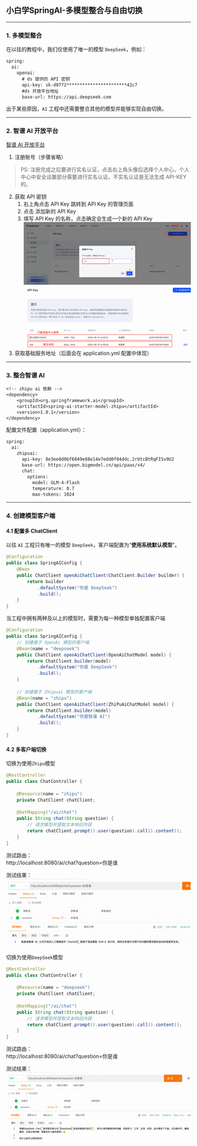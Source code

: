 ## 小白学SpringAI-多模型整合与自由切换

---

### 1. 多模型整合

在以往的教程中，我们仅使用了唯一的模型 `DeepSeek`，例如：

```
spring:
  ai:
    openai:
      # ds 提供的 API 密钥
      api-key: sk-d0772***********************42c7
      #ds 开放平台地址
      base-url: https://api.deepseek.com
```

出于某些原因，`AI` 工程中还需要整合其他的模型并能够实现自由切换。

---

### 2. 智谱 AI 开放平台
[智谱 AI 开放平台](https://bigmodel.cn/)

1. 注册账号（步骤省略）
> PS: 注册完成之后要进行实名认证，点击右上角头像后选择个人中心，个人中心中安全设置部分需要进行实名认证。不实名认证是无法生成 API-KEY 的。
2. 获取 API 密钥
   1. 右上角点击 API Key 跳转到 API Key 的管理页面
   2. 点击 添加新的 API Key
   3. 填写 API Key 的名称，点击确定会生成一个新的 API Key
![生成智谱AI新的API Key](materials/12/gen-zhipu-api-key.png)
![API Keys](materials/12/zhipu-api-keys.png)
3. 获取基础服务地址（后面会在 application.yml 配置中体现）

--- 

### 3. 整合智谱 AI

```
<!-- zhipu ai 依赖 -->
<dependency>
    <groupId>org.springframework.ai</groupId>
    <artifactId>spring-ai-starter-model-zhipu</artifactId>
    <version>1.0.1</version>
</dependency>
```

配置文件配置（application.yml）：

```
spring:
  ai:
    zhipuai:
      api-key: 8e3ee8d0bf6049e88e14e7edd0f04ddc.2rUtcBtRqFISv9U2
      base-url: https://open.bigmodel.cn/api/paas/v4/
      chat:
        options:
          model: GLM-4-Flash
          temperature: 0.7
          max-tokens: 1024
```

---

### 4. 创建模型客户端

#### 4.1 配置多 ChatClient

以往 `AI` 工程只有唯一的模型 `DeepSeek`，客户端配置为“**使用系统默认模型**”。

```java
@Configuration
public class SpringAIConfig {
    @Bean
    public ChatClient openAiChatClient(ChatClient.Builder builder) {
        return builder
            .defaultSystem("你是 DeepSeek")
            .build();
    }
}
```

当工程中拥有两种及以上的模型时，需要为每一种模型单独配置客户端

```java
@Configuration
public class SpringAIConfig {
    // 创建基于 OpenAi 模型的客户端
    @Bean(name = "deepseek")
    public ChatClient openAiChatClient(OpenAiChatModel model) {
        return ChatClient.builder(model)
            .defaultSystem("你是 DeepSeek")
            .build();
    }

    // 创建基于 Zhipuai 模型的客户端
    @Bean(name = "zhipu")
    public ChatClient openAiChatClient(ZhiPuAiChatModel model) {
        return ChatClient.builder(model)
            .defaultSystem("你是智谱 AI")
            .build();
    }
}
```

#### 4.2 多客户端切换

切换为使用`Zhipu`模型

```java
@RestController
public class ChatController {

    @Resource(name = "zhipu")
    private ChatClient chatClient;

    @GetMapping("/ai/chat")
    public String chat(String question) {
        // 请求模型并提取文本响应内容
        return chatClient.prompt().user(question).call().content();
    }
}
```

测试路由：<br/>
http://localhost:8080/ai/chat?question=你是谁

测试结果：
![智谱 AI 结果](materials/12/zhipu-ai-result.png)

切换为使用`DeepSeek`模型

```java
@RestController
public class ChatController {

    @Resource(name = "deepseek")
    private ChatClient chatClient;

    @GetMapping("/ai/chat")
    public String chat(String question) {
        // 请求模型并提取文本响应内容
        return chatClient.prompt().user(question).call().content();
    }
}
```

测试路由：<br/>
http://localhost:8080/ai/chat?question=你是谁

测试结果：
![DeepSeek AI结果](materials/12/ds-ai-result.png)

